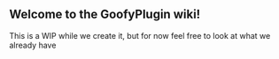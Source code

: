 ## Welcome to the GoofyPlugin wiki!
This is a WIP while we create it, but for now feel free to look at what we already have

<link href=styles.css rel=stylesheet />
